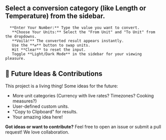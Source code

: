    ## Select a conversion category (like Length or Temperature) from the sidebar.

      **Enter Your Number:** Type the value you want to convert.
       **Choose Your Units:** Select the "From Unit" and "To Unit" from the dropdowns.
       **Voilà!** The converted result appears instantly.
       Use the **⇄** button to swap units.
       Hit **Clear** to reset the input.
       Toggle **Light/Dark Mode** in the sidebar for your viewing pleasure.

## 🔮 Future Ideas & Contributions

This project is a living thing! Some ideas for the future:
*   More unit categories (Currency with live rates? Timezones? Cooking measures?)
*   User-defined custom units.
*   "Copy to Clipboard" for results.
*   Your amazing idea here!

**Got ideas or want to contribute?**
 Feel free to open an issue or submit a pull request! We love collaboration.